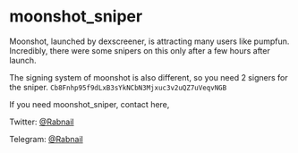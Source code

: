 # moonshot_sniper

Moonshot, launched by dexscreener, is attracting many users like pumpfun.
Incredibly, there were some snipers on this only after a few hours after launch.

The signing system of moonshot is also different, so you need 2 signers for the sniper.
```Cb8Fnhp95f9dLxB3sYkNCbN3Mjxuc3v2uQZ7uVeqvNGB```

If you need moonshot_sniper, contact here,

Twitter: [@Rabnail](https://twitter.com/Rabnail_SOL)

Telegram: [@Rabnail](https://t.me/rab_nail)
